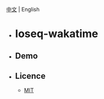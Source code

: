 [中文](README.CN.md) | English

- # loseq-wakatime
- ## Demo
- ## Licence
  - [MIT](https://choosealicense.com/licenses/mit/)
